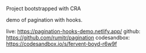 Project bootstrapped with CRA

demo of pagination with hooks.

live: https://pagination-hooks-demo.netlify.app/
github: https://github.com/rumitr/pagination
codesandbox: https://codesandbox.io/s/fervent-boyd-r6w9f
